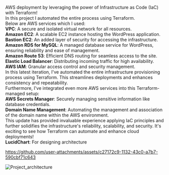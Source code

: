 
AWS deployment by leveraging the power of Infrastructure as Code (IaC) with Terraform!
<br>
In this project I automated the entire process using Terraform.
<br>
Below are AWS services which I used:
<br>
**VPC**: A secure and isolated virtual network for all resources.
<br>
**Amazon EC2**: A scalable EC2 instance hosting the WordPress application.
<br>
**Bastion EC2**: An added layer of security for accessing the infrastructure.
<br>
**Amazon RDS for MySQL**: A managed database service for WordPress, ensuring reliability and ease of management.
<br>
**Amazon Route 53**: Efficient DNS routing for seamless access to the site.
<br>
**Elastic Load Balancer**: Distributing incoming traffic for high availability.
<br>
**AWS IAM**: Granular access control and security management.
<br>
In this latest iteration, I've automated the entire infrastructure provisioning process using Terraform. This streamlines deployments and enhances consistency and repeatability.
<br>
Furthermore, I've integrated even more AWS services into this Terraform-managed setup:
<br>
**AWS Secrets Manager**: Securely managing sensitive information like database credentials.
<br>
**Domain Name Management**: Automating the management and association of the domain name within the AWS environment.
<br>
This update has provided invaluable experience applying IaC principles and further solidifies the infrastructure's reliability, scalability, and security. It's exciting to see how 
Terraform can automate and enhance cloud deployments!
<br>
**LucidChart**: For designing architecture

https://github.com/user-attachments/assets/c27172c9-1132-43c0-a7b7-590cbf71c643

![Project_architecture](https://github.com/user-attachments/assets/d41f6768-70db-4bd5-acab-328e5e384a9b)




